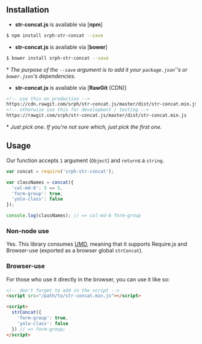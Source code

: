 ## Installation

- **str-concat.js** is available via [**npm**]

```bash
$ npm install srph-str-concat --save
```

- **str-concat.js** is available via [**bower**]

```bash
$ bower install srph-str-concat --save
```

\* *The purpose of the `--save` argument is to add it your `package.json`''s or `bower.json`'s dependencies.*

- **str-concat.js** is available via [**RawGit** (CDN)]

```html
<!-- use this on production -->
https://cdn.rawgit.com/srph/str-concat.js/master/dist/str-concat.min.js
<!-- otherwise use this for development / testing -->
https://rawgit.com/srph/str-concat.js/master/dist/str-concat.min.js
```

\* *Just pick one. If you're not sure which, just pick the first one.*

## Usage

Our function accepts `1` argument (`Object`) and `return`s a `string`.

```js
var concat = require('srph-str-concat');

var classNames = concat({
  'col-md-6': 5 == 5,
  'form-group': true,
  'yolo-class': false
});

console.log(classNames); // => col-md-6 form-group
```

### Non-node use

Yes. This library consumes [UMD](https://github.com/umdjs/umd/blob/master/returnExports.js), meaning that it supports Require.js and Browser-use (exported as a browser global `strConcat`).

### Browser-use

For those who use it directly in the browser, you can use it like so:

```html
<!-- don't forget to add in the script -->
<script src="/path/to/str-concat.min.js"></script>

<script>
  strConcat({
    'form-group': true,
    'yolo-class': false
  }) // => form-group;
</script>
```

